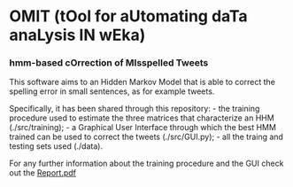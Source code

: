 # OMIT (tOol for aUtomating daTa anaLysis IN wEka)
### hmm-based cOrrection of MIsspelled Tweets ###

This software aims to an Hidden Markov Model that is able to correct the spelling error in small sentences, as for example tweets.

Specifically, it has been shared through this repository:
	- the training procedure used to estimate the three matrices that characterize an HHM (./src/training);
	- a Graphical User Interface through which the best HMM trained can be used to correct the tweets (./src/GUI.py);
	- all the traing and testing sets used (./data).

For any further information about the training procedure and the GUI check out the [Report.pdf](https://github.com/uazadi/OMIT/blob/master/docs/Report.pdf)


